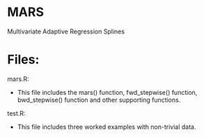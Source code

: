# MARS
Multivariate Adaptive Regression Splines

# Files:

mars.R:
  * This file includes the mars() function, fwd_stepwise() function, bwd_stepwise() function and other supporting functions.
  
test.R:
  * This file includes three worked examples with non-trivial data.

